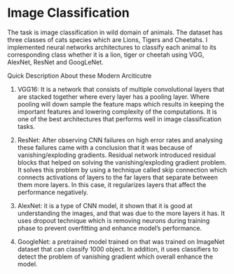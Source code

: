 # Image Classification

The task is image classification in wild domain of animals. The dataset has three classes of cats species which are Lions, Tigers and Cheetahs. I implemented neural networks architectures to classify each animal to its corresponding class whether it is a lion, tiger or cheetah using VGG, AlexNet, ResNet and GoogLeNet.

Quick Description About these Modern Arciticutre
1.	VGG16: It is a network that consists of multiple convolutional layers that are stacked together where every layer has a pooling layer. Where pooling will down sample the feature maps which results in keeping the important features and lowering complexity of the computations. It is one of the best architectures that performs well in image classification tasks.

2.	ResNet: After observing CNN failures on high error rates and analysing these failures came with a conclusion that it was because of vanishing/exploding gradients. Residual network introduced residual blocks that helped on solving the vanishing/exploding gradient problem. It solves this problem by using a technique called skip connection which connects activations of layers to the far layers that separate between them more layers. In this case, it regularizes layers that affect the performance negatively.
 
3.	AlexNet: it is a type of CNN model, it shown that it is good at understanding the images, and that was due to the more layers it has. It uses dropout technique which is removing neurons during training phase to prevent overfitting and enhance model’s performance.

4.	GoogleNet: a pretrained model trained on that was trained on ImageNet dataset that can classify 1000 object. In addition, it uses classifiers to detect the problem of vanishing gradient which overall enhance the model.
